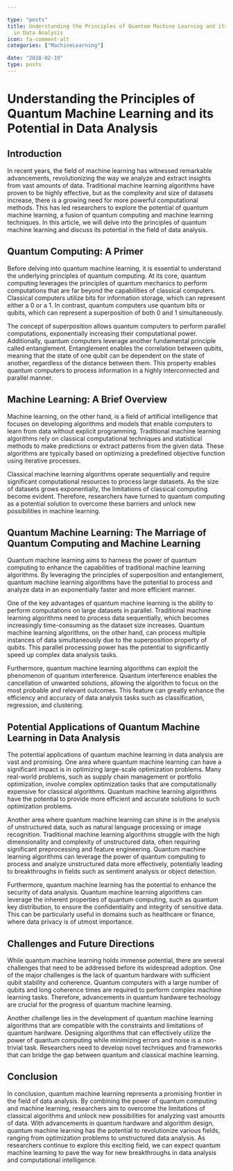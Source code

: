 ```yaml
---

type: "posts"
title: Understanding the Principles of Quantum Machine Learning and its Potential
  in Data Analysis
icon: fa-comment-alt
categories: ["MachineLearning"]

date: "2018-02-19"
type: posts
---
```





# Understanding the Principles of Quantum Machine Learning and its Potential in Data Analysis

## Introduction

In recent years, the field of machine learning has witnessed remarkable advancements, revolutionizing the way we analyze and extract insights from vast amounts of data. Traditional machine learning algorithms have proven to be highly effective, but as the complexity and size of datasets increase, there is a growing need for more powerful computational methods. This has led researchers to explore the potential of quantum machine learning, a fusion of quantum computing and machine learning techniques. In this article, we will delve into the principles of quantum machine learning and discuss its potential in the field of data analysis.

## Quantum Computing: A Primer

Before delving into quantum machine learning, it is essential to understand the underlying principles of quantum computing. At its core, quantum computing leverages the principles of quantum mechanics to perform computations that are far beyond the capabilities of classical computers. Classical computers utilize bits for information storage, which can represent either a 0 or a 1. In contrast, quantum computers use quantum bits or qubits, which can represent a superposition of both 0 and 1 simultaneously.

The concept of superposition allows quantum computers to perform parallel computations, exponentially increasing their computational power. Additionally, quantum computers leverage another fundamental principle called entanglement. Entanglement enables the correlation between qubits, meaning that the state of one qubit can be dependent on the state of another, regardless of the distance between them. This property enables quantum computers to process information in a highly interconnected and parallel manner.

## Machine Learning: A Brief Overview

Machine learning, on the other hand, is a field of artificial intelligence that focuses on developing algorithms and models that enable computers to learn from data without explicit programming. Traditional machine learning algorithms rely on classical computational techniques and statistical methods to make predictions or extract patterns from the given data. These algorithms are typically based on optimizing a predefined objective function using iterative processes.

Classical machine learning algorithms operate sequentially and require significant computational resources to process large datasets. As the size of datasets grows exponentially, the limitations of classical computing become evident. Therefore, researchers have turned to quantum computing as a potential solution to overcome these barriers and unlock new possibilities in machine learning.

## Quantum Machine Learning: The Marriage of Quantum Computing and Machine Learning

Quantum machine learning aims to harness the power of quantum computing to enhance the capabilities of traditional machine learning algorithms. By leveraging the principles of superposition and entanglement, quantum machine learning algorithms have the potential to process and analyze data in an exponentially faster and more efficient manner.

One of the key advantages of quantum machine learning is the ability to perform computations on large datasets in parallel. Traditional machine learning algorithms need to process data sequentially, which becomes increasingly time-consuming as the dataset size increases. Quantum machine learning algorithms, on the other hand, can process multiple instances of data simultaneously due to the superposition property of qubits. This parallel processing power has the potential to significantly speed up complex data analysis tasks.

Furthermore, quantum machine learning algorithms can exploit the phenomenon of quantum interference. Quantum interference enables the cancellation of unwanted solutions, allowing the algorithm to focus on the most probable and relevant outcomes. This feature can greatly enhance the efficiency and accuracy of data analysis tasks such as classification, regression, and clustering.

## Potential Applications of Quantum Machine Learning in Data Analysis

The potential applications of quantum machine learning in data analysis are vast and promising. One area where quantum machine learning can have a significant impact is in optimizing large-scale optimization problems. Many real-world problems, such as supply chain management or portfolio optimization, involve complex optimization tasks that are computationally expensive for classical algorithms. Quantum machine learning algorithms have the potential to provide more efficient and accurate solutions to such optimization problems.

Another area where quantum machine learning can shine is in the analysis of unstructured data, such as natural language processing or image recognition. Traditional machine learning algorithms struggle with the high dimensionality and complexity of unstructured data, often requiring significant preprocessing and feature engineering. Quantum machine learning algorithms can leverage the power of quantum computing to process and analyze unstructured data more effectively, potentially leading to breakthroughs in fields such as sentiment analysis or object detection.

Furthermore, quantum machine learning has the potential to enhance the security of data analysis. Quantum machine learning algorithms can leverage the inherent properties of quantum computing, such as quantum key distribution, to ensure the confidentiality and integrity of sensitive data. This can be particularly useful in domains such as healthcare or finance, where data privacy is of utmost importance.

## Challenges and Future Directions

While quantum machine learning holds immense potential, there are several challenges that need to be addressed before its widespread adoption. One of the major challenges is the lack of quantum hardware with sufficient qubit stability and coherence. Quantum computers with a large number of qubits and long coherence times are required to perform complex machine learning tasks. Therefore, advancements in quantum hardware technology are crucial for the progress of quantum machine learning.

Another challenge lies in the development of quantum machine learning algorithms that are compatible with the constraints and limitations of quantum hardware. Designing algorithms that can effectively utilize the power of quantum computing while minimizing errors and noise is a non-trivial task. Researchers need to develop novel techniques and frameworks that can bridge the gap between quantum and classical machine learning.

## Conclusion

In conclusion, quantum machine learning represents a promising frontier in the field of data analysis. By combining the power of quantum computing and machine learning, researchers aim to overcome the limitations of classical algorithms and unlock new possibilities for analyzing vast amounts of data. With advancements in quantum hardware and algorithm design, quantum machine learning has the potential to revolutionize various fields, ranging from optimization problems to unstructured data analysis. As researchers continue to explore this exciting field, we can expect quantum machine learning to pave the way for new breakthroughs in data analysis and computational intelligence.